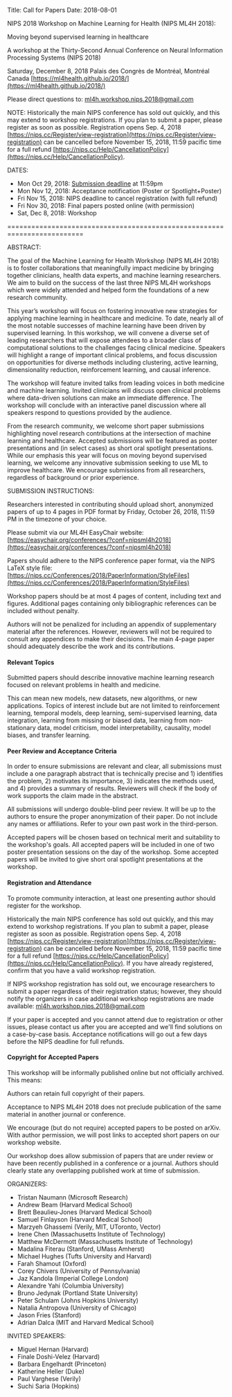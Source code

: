 Title: Call for Papers
Date: 2018-08-01

NIPS 2018 Workshop on Machine Learning for Health (NIPS ML4H 2018):

Moving beyond supervised learning in healthcare

A workshop at the Thirty-Second Annual Conference on Neural Information Processing Systems (NIPS 2018)

Saturday, December 8, 2018
Palais des Congrès de Montréal, Montréal Canada
[https://ml4health.github.io/2018/](https://ml4health.github.io/2018/)

Please direct questions to: [ml4h.workshop.nips.2018@gmail.com](mailto:someone@ml4h.workshop.nips.2018@gmail.com)

NOTE: Historically the main NIPS conference has sold out quickly, and this may extend to workshop registrations. If you plan to submit a paper, please register as soon as possible. Registration opens Sep. 4, 2018 [https://nips.cc/Register/view-registration](https://nips.cc/Register/view-registration) can be cancelled before November 15, 2018, 11:59 pacific time for a full refund [https://nips.cc/Help/CancellationPolicy](https://nips.cc/Help/CancellationPolicy).

DATES:

- Mon Oct 29, 2018: [Submission deadline](https://easychair.org/conferences/?conf=nipsml4h2018) at 11:59pm
- Mon Nov 12, 2018: Acceptance notification (Poster or Spotlight+Poster)
- Fri Nov 15, 2018: NIPS deadline to cancel registration (with full refund)
- Fri Nov 30, 2018: Final papers posted online (with permission)
- Sat, Dec 8, 2018: Workshop

=========================================================================

ABSTRACT:

The goal of the Machine Learning for Health Workshop (NIPS ML4H 2018) is to foster collaborations that meaningfully impact medicine by bringing together clinicians, health data experts, and machine learning researchers. We aim to build on the success of the last three NIPS ML4H workshops which were widely attended and helped form the foundations of a new research community.

This year’s workshop will focus on fostering innovative new strategies for applying machine learning in healthcare and medicine. To date, nearly all of the most notable successes of machine learning have been driven by supervised learning. In this workshop, we will convene a diverse set of leading researchers that will expose attendees to a broader class of computational solutions to the challenges facing clinical medicine. Speakers will highlight a range of important clinical problems, and focus discussion on opportunities for diverse methods including clustering, active learning, dimensionality reduction, reinforcement learning, and causal inference.

The workshop will feature invited talks from leading voices in both medicine and machine learning. Invited clinicians will discuss open clinical problems where data-driven solutions can make an immediate difference. The workshop will conclude with an interactive panel discussion where all speakers respond to questions provided by the audience.

From the research community, we welcome short paper submissions highlighting novel research contributions at the intersection of machine learning and healthcare. Accepted submissions will be featured as poster presentations and (in select cases) as short oral spotlight presentations. While our emphasis this year will focus on moving beyond supervised learning, we welcome any innovative submission seeking to use ML to improve healthcare. We encourage submissions from all researchers, regardless of background or prior experience.


SUBMISSION INSTRUCTIONS:

Researchers interested in contributing should upload short, anonymized papers of up to 4 pages in PDF format by Friday, October 26, 2018, 11:59 PM in the timezone of your choice.

Please submit via our ML4H EasyChair website: [https://easychair.org/conferences/?conf=nipsml4h2018](https://easychair.org/conferences/?conf=nipsml4h2018)

Papers should adhere to the NIPS conference paper format, via the NIPS LaTeX style file: [https://nips.cc/Conferences/2018/PaperInformation/StyleFiles](https://nips.cc/Conferences/2018/PaperInformation/StyleFiles)

Workshop papers should be at most 4 pages of content, including text and figures. Additional pages containing only bibliographic references can be included without penalty.

Authors will not be penalized for including an appendix of supplementary material after the references. However, reviewers will not be required to consult any appendices to make their decisions. The main 4-page paper should adequately describe the work and its contributions.

#### Relevant Topics
Submitted papers should describe innovative machine learning research focused on relevant problems in health and medicine.  

This can mean new models, new datasets, new algorithms, or new applications. Topics of interest include but are not limited to reinforcement learning, temporal models, deep learning, semi-supervised learning, data integration, learning from missing or biased data, learning from non-stationary data, model criticism, model interpretability, causality, model biases, and transfer learning.

#### Peer Review and Acceptance Criteria
In order to ensure submissions are relevant and clear, all submissions must include a one paragraph abstract that is technically precise and 1) identifies the problem, 2) motivates its importance, 3) indicates the methods used, and 4) provides a summary of results. Reviewers will check if the body of work supports the claim made in the abstract.

All submissions will undergo double-blind peer review. It will be up to the authors to ensure the proper anonymization of their paper. Do not include any names or affiliations. Refer to your own past work in the third-person.

Accepted papers will be chosen based on technical merit and suitability to the workshop's goals. All accepted papers will be included in one of two poster presentation sessions on the day of the workshop. Some accepted papers will be invited to give short oral spotlight presentations at the workshop.

#### Registration and Attendance
To promote community interaction, at least one presenting author should register for the workshop.

Historically the main NIPS conference has sold out quickly, and this may extend to workshop registrations. If you plan to submit a paper, please register as soon as possible. Registration opens Sep. 4, 2018 [https://nips.cc/Register/view-registration](https://nips.cc/Register/view-registration) can be cancelled before November 15, 2018, 11:59 pacific time for a full refund [https://nips.cc/Help/CancellationPolicy](https://nips.cc/Help/CancellationPolicy). If you have already registered, confirm that you have a valid workshop registration.

If NIPS workshop registration has sold out, we encourage researchers to submit a paper regardless of their registration status; however, they should notify the organizers in case additional workshop registrations are made available: [ml4h.workshop.nips.2018@gmail.com](mailto:someone@ml4h.workshop.nips.2018@gmail.com)

If your paper is accepted and you cannot attend due to registration or other issues, please contact us after you are accepted and we'll find solutions on a case-by-case basis. Acceptance notifications will go out a few days before the NIPS deadline for full refunds.

#### Copyright for Accepted Papers
This workshop will be informally published online but not officially archived. This means:

Authors can retain full copyright of their papers.

Acceptance to NIPS ML4H 2018 does not preclude publication of the same material in another journal or conference.

We encourage (but do not require) accepted papers to be posted on arXiv. With author permission, we will post links to accepted short papers on our workshop website.

Our workshop does allow submission of papers that are under review or have been recently published in a conference or a journal. Authors should clearly state any overlapping published work at time of submission.

ORGANIZERS:

- Tristan Naumann (Microsoft Research)
- Andrew Beam (Harvard Medical School)
- Brett Beaulieu-Jones (Harvard Medical School)
- Samuel Finlayson (Harvard Medical School)
- Marzyeh Ghassemi (Verily, MIT, UToronto, Vector)
- Irene Chen (Massachusetts Institute of Technology)
- Matthew McDermott (Massachusetts Institute of Technology)
- Madalina Fiterau (Stanford, UMass Amherst)
- Michael Hughes (Tufts University and Harvard)
- Farah Shamout (Oxford)
- Corey Chivers (University of Pennsylvania)
- Jaz Kandola (Imperial College London)
- Alexandre Yahi (Columbia University)
- Bruno Jedynak (Portland State University)
- Peter Schulam (Johns Hopkins University)
- Natalia Antropova (University of Chicago)
- Jason Fries (Stanford)
- Adrian Dalca (MIT and Harvard Medical School)

INVITED SPEAKERS:

- Miguel Hernan (Harvard) 
- Finale Doshi-Velez (Harvard) 
- Barbara Engelhardt (Princeton) 
- Katherine Heller (Duke) 
- Paul Varghese (Verily) 
- Suchi Saria (Hopkins) 
